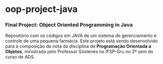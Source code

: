 # oop-project-java
### Final Project: Object Oriented Programming in Java

Repositório com os códigos em JAVA de um sistema de gerenciamento e controle de uma pequena farmácia.
Este projeto está sendo desenvolvido para a composição de nota da disciplina de **Programação Orientada a Objetos**, ministrada pelo Professor Sóstenes no IFSP-Gru no 3º sem do curso de ADS.

